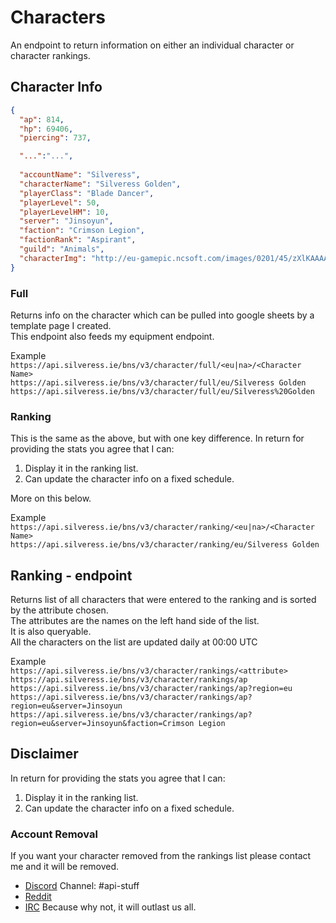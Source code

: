 # Characters



An endpoint to return information on either an individual character or character rankings.

## Character Info
```json
{
  "ap": 814,
  "hp": 69406,
  "piercing": 737,

  "...":"...",
  
  "accountName": "Silveress",
  "characterName": "Silveress Golden",
  "playerClass": "Blade Dancer",
  "playerLevel": 50,
  "playerLevelHM": 10,
  "server": "Jinsoyun",
  "faction": "Crimson Legion",
  "factionRank": "Aspirant",
  "guild": "Animals",
  "characterImg": "http://eu-gamepic.ncsoft.com/images/0201/45/zXlKAAAAAAA=.jpg"
}
```
### Full
Returns info on the character which can be pulled into google sheets by a template page I created.    
This endpoint also feeds my equipment endpoint.

Example  
`https://api.silveress.ie/bns/v3/character/full/<eu|na>/<Character Name>`  
`https://api.silveress.ie/bns/v3/character/full/eu/Silveress Golden`  
`https://api.silveress.ie/bns/v3/character/full/eu/Silveress%20Golden`  

### Ranking
This is the same as the above, but with one key difference.
In return for providing the stats you agree that I can:

 1. Display it in the ranking list.
 2. Can update the character info on a fixed schedule.
 
More on this below.

Example  
`https://api.silveress.ie/bns/v3/character/ranking/<eu|na>/<Character Name>`  
`https://api.silveress.ie/bns/v3/character/ranking/eu/Silveress Golden`  


## Ranking - endpoint

Returns list of all characters that were entered to the ranking and is sorted by the attribute chosen.  
The attributes are the names on the left hand side of the list.  
It is also queryable.  
All the characters on the list are updated daily at 00:00 UTC

Example  
`https://api.silveress.ie/bns/v3/character/rankings/<attribute>`  
`https://api.silveress.ie/bns/v3/character/rankings/ap`  
`https://api.silveress.ie/bns/v3/character/rankings/ap?region=eu`  
`https://api.silveress.ie/bns/v3/character/rankings/ap?region=eu&server=Jinsoyun`  
`https://api.silveress.ie/bns/v3/character/rankings/ap?region=eu&server=Jinsoyun&faction=Crimson Legion`  


## Disclaimer


In return for providing the stats you agree that I can:

 1. Display it in the ranking list.
 2. Can update the character info on a fixed schedule.

### Account Removal 
 
If you want your character removed from the rankings list please contact me and it will be removed.

 * [Discord](https://discord.gg/qhNZeMa) Channel: #api-stuff
 * [Reddit](https://www.reddit.com/message/compose?to=Silveress_Golden&subject=Api_Character_Removal&message=) 
 * [IRC](https://kiwiirc.com/client/irc.snoonet.org:6697/##Unoffical_BnS_API) Because why not, it will outlast us all.
